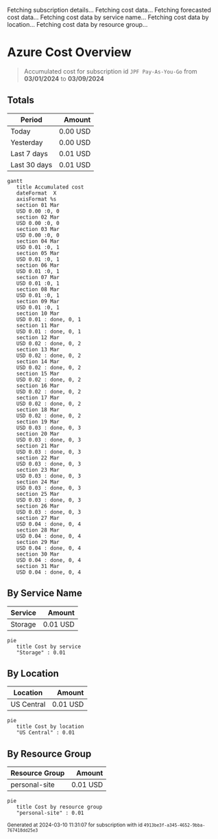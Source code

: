 Fetching subscription details...
Fetching cost data...
Fetching forecasted cost data...
Fetching cost data by service name...
Fetching cost data by location...
Fetching cost data by resource group...
# Azure Cost Overview

> Accumulated cost for subscription id `JPF Pay-As-You-Go` from **03/01/2024** to **03/09/2024**

## Totals

|Period|Amount|
|---|---:|
|Today|0.00 USD|
|Yesterday|0.00 USD|
|Last 7 days|0.01 USD|
|Last 30 days|0.01 USD|

```mermaid
gantt
   title Accumulated cost
   dateFormat  X
   axisFormat %s
   section 01 Mar
   USD 0.00 :0, 0
   section 02 Mar
   USD 0.00 :0, 0
   section 03 Mar
   USD 0.00 :0, 0
   section 04 Mar
   USD 0.01 :0, 1
   section 05 Mar
   USD 0.01 :0, 1
   section 06 Mar
   USD 0.01 :0, 1
   section 07 Mar
   USD 0.01 :0, 1
   section 08 Mar
   USD 0.01 :0, 1
   section 09 Mar
   USD 0.01 :0, 1
   section 10 Mar
   USD 0.01 : done, 0, 1
   section 11 Mar
   USD 0.01 : done, 0, 1
   section 12 Mar
   USD 0.02 : done, 0, 2
   section 13 Mar
   USD 0.02 : done, 0, 2
   section 14 Mar
   USD 0.02 : done, 0, 2
   section 15 Mar
   USD 0.02 : done, 0, 2
   section 16 Mar
   USD 0.02 : done, 0, 2
   section 17 Mar
   USD 0.02 : done, 0, 2
   section 18 Mar
   USD 0.02 : done, 0, 2
   section 19 Mar
   USD 0.03 : done, 0, 3
   section 20 Mar
   USD 0.03 : done, 0, 3
   section 21 Mar
   USD 0.03 : done, 0, 3
   section 22 Mar
   USD 0.03 : done, 0, 3
   section 23 Mar
   USD 0.03 : done, 0, 3
   section 24 Mar
   USD 0.03 : done, 0, 3
   section 25 Mar
   USD 0.03 : done, 0, 3
   section 26 Mar
   USD 0.03 : done, 0, 3
   section 27 Mar
   USD 0.04 : done, 0, 4
   section 28 Mar
   USD 0.04 : done, 0, 4
   section 29 Mar
   USD 0.04 : done, 0, 4
   section 30 Mar
   USD 0.04 : done, 0, 4
   section 31 Mar
   USD 0.04 : done, 0, 4
```

## By Service Name

|Service|Amount|
|---|---:|
|Storage|0.01 USD|

```mermaid
pie
   title Cost by service
   "Storage" : 0.01
```

## By Location

|Location|Amount|
|---|---:|
|US Central|0.01 USD|

```mermaid
pie
   title Cost by location
   "US Central" : 0.01
```

## By Resource Group

|Resource Group|Amount|
|---|---:|
|personal-site|0.01 USD|

```mermaid
pie
   title Cost by resource group
   "personal-site" : 0.01
```

<sup>Generated at 2024-03-10 11:31:07 for subscription with id `4913be3f-a345-4652-9bba-767418dd25e3`</sup>
